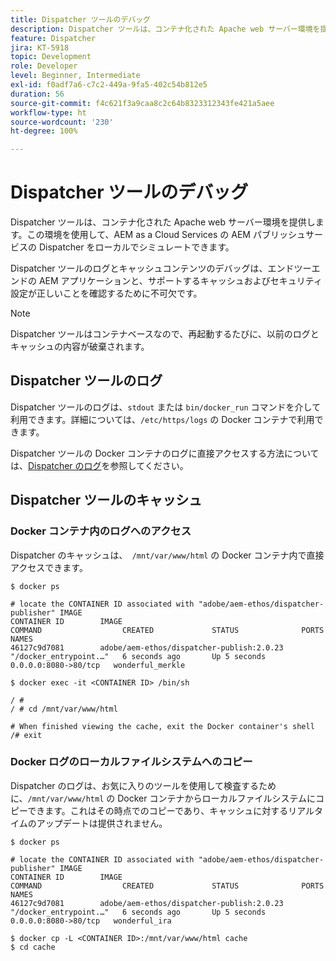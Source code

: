 ```yaml
---
title: Dispatcher ツールのデバッグ
description: Dispatcher ツールは、コンテナ化された Apache web サーバー環境を提供します。この環境を使用して、AEM as a Cloud Services の AEM パブリッシュサービスの Dispatcher をローカルでシミュレートできます。Dispatcher ツールのログとキャッシュコンテンツのデバッグは、エンドツーエンドの AEM アプリケーションと、サポートするキャッシュおよびセキュリティ設定が正しいことを確認するために不可欠です。
feature: Dispatcher
jira: KT-5918
topic: Development
role: Developer
level: Beginner, Intermediate
exl-id: f0adf7a6-c7c2-449a-9fa5-402c54b812e5
duration: 56
source-git-commit: f4c621f3a9caa8c2c64b8323312343fe421a5aee
workflow-type: ht
source-wordcount: '230'
ht-degree: 100%

---
```


# Dispatcher ツールのデバッグ

Dispatcher ツールは、コンテナ化された Apache web サーバー環境を提供します。この環境を使用して、AEM as a Cloud Services の AEM パブリッシュサービスの Dispatcher をローカルでシミュレートできます。

Dispatcher ツールのログとキャッシュコンテンツのデバッグは、エンドツーエンドの AEM アプリケーションと、サポートするキャッシュおよびセキュリティ設定が正しいことを確認するために不可欠です。

>[!NOTE]
>
>Dispatcher ツールはコンテナベースなので、再起動するたびに、以前のログとキャッシュの内容が破棄されます。

## Dispatcher ツールのログ

Dispatcher ツールのログは、`stdout` または `bin/docker_run` コマンドを介して利用できます。詳細については、`/etc/https/logs` の Docker コンテナで利用できます。

Dispatcher ツールの Docker コンテナのログに直接アクセスする方法については、[Dispatcher のログ](./logs.md#dispatcher-logs)を参照してください。

## Dispatcher ツールのキャッシュ

### Docker コンテナ内のログへのアクセス

Dispatcher のキャッシュは、` /mnt/var/www/html` の Docker コンテナ内で直接アクセスできます。

```shell
$ docker ps

# locate the CONTAINER ID associated with "adobe/aem-ethos/dispatcher-publisher" IMAGE
CONTAINER ID        IMAGE                                       COMMAND                  CREATED             STATUS              PORTS                  NAMES
46127c9d7081        adobe/aem-ethos/dispatcher-publish:2.0.23   "/docker_entrypoint.…"   6 seconds ago       Up 5 seconds        0.0.0.0:8080->80/tcp   wonderful_merkle

$ docker exec -it <CONTAINER ID> /bin/sh

/ # 
/ # cd /mnt/var/www/html

# When finished viewing the cache, exit the Docker container's shell
/# exit
```

### Docker ログのローカルファイルシステムへのコピー

Dispatcher のログは、お気に入りのツールを使用して検査するために、`/mnt/var/www/html` の Docker コンテナからローカルファイルシステムにコピーできます。これはその時点でのコピーであり、キャッシュに対するリアルタイムのアップデートは提供されません。

```shell
$ docker ps

# locate the CONTAINER ID associated with "adobe/aem-ethos/dispatcher-publisher" IMAGE
CONTAINER ID        IMAGE                                       COMMAND                  CREATED             STATUS              PORTS                  NAMES
46127c9d7081        adobe/aem-ethos/dispatcher-publish:2.0.23   "/docker_entrypoint.…"   6 seconds ago       Up 5 seconds        0.0.0.0:8080->80/tcp   wonderful_ira

$ docker cp -L <CONTAINER ID>:/mnt/var/www/html cache 
$ cd cache
```
